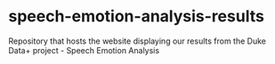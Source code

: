 # speech-emotion-analysis-results
Repository that hosts the website displaying our results from the Duke Data+ project - Speech Emotion Analysis
